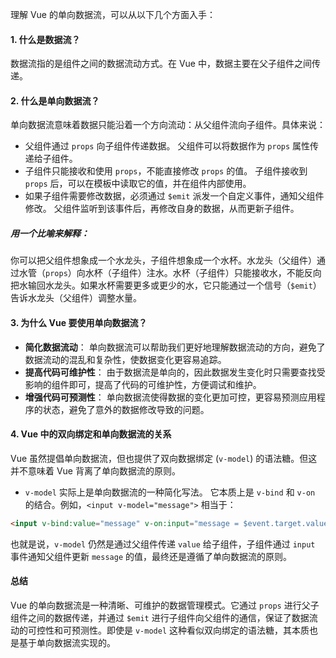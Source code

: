 理解 Vue 的单向数据流，可以从以下几个方面入手：

#### 1. 什么是数据流？

数据流指的是组件之间的数据流动方式。在 Vue 中，数据主要在父子组件之间传递。

#### 2. 什么是单向数据流？

单向数据流意味着数据只能沿着一个方向流动：从父组件流向子组件。具体来说：

- 父组件通过 `props` 向子组件传递数据。 父组件可以将数据作为 `props` 属性传递给子组件。
- 子组件只能接收和使用 `props`，不能直接修改 `props` 的值。 子组件接收到 `props` 后，可以在模板中读取它的值，并在组件内部使用。
- 如果子组件需要修改数据，必须通过 `$emit` 派发一个自定义事件，通知父组件修改。 父组件监听到该事件后，再修改自身的数据，从而更新子组件。

##### 用一个比喻来解释：

你可以把父组件想象成一个水龙头，子组件想象成一个水杯。水龙头（父组件）通过水管（`props`）向水杯（子组件）注水。水杯（子组件）只能接收水，不能反向把水输回水龙头。如果水杯需要更多或更少的水，它只能通过一个信号（`$emit`）告诉水龙头（父组件）调整水量。

#### 3. 为什么 Vue 要使用单向数据流？

- **简化数据流动**： 单向数据流可以帮助我们更好地理解数据流动的方向，避免了数据流动的混乱和复杂性，使数据变化更容易追踪。
- **提高代码可维护性**： 由于数据流是单向的，因此数据发生变化时只需要查找受影响的组件即可，提高了代码的可维护性，方便调试和维护。
- **增强代码可预测性**： 单向数据流使得数据的变化更加可控，更容易预测应用程序的状态，避免了意外的数据修改导致的问题。

#### 4. Vue 中的双向绑定和单向数据流的关系

Vue 虽然提倡单向数据流，但也提供了双向数据绑定 (`v-model`) 的语法糖。但这并不意味着 Vue 背离了单向数据流的原则。

- `v-model` 实际上是单向数据流的一种简化写法。 它本质上是 `v-bind` 和 `v-on` 的结合。例如，`<input v-model="message">` 相当于：

```html
<input v-bind:value="message" v-on:input="message = $event.target.value" />
```

也就是说，`v-model` 仍然是通过父组件传递 `value` 给子组件，子组件通过 `input` 事件通知父组件更新 `message` 的值，最终还是遵循了单向数据流的原则。

#### 总结

Vue 的单向数据流是一种清晰、可维护的数据管理模式。它通过 `props` 进行父子组件之间的数据传递，并通过 `$emit` 进行子组件向父组件的通信，保证了数据流动的可控性和可预测性。即使是 `v-model` 这种看似双向绑定的语法糖，其本质也是基于单向数据流实现的。
